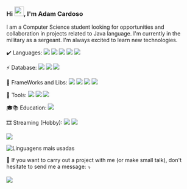 ### Hi <img src="https://camo.githubusercontent.com/e8e7b06ecf583bc040eb60e44eb5b8e0ecc5421320a92929ce21522dbc34c891/68747470733a2f2f6d656469612e67697068792e636f6d2f6d656469612f6876524a434c467a6361737252346961377a2f67697068792e676966" width="25px" data-canonical-src="https://media.giphy.com/media/hvRJCLFzcasrR4ia7z/giphy.gif" style="max-width:100%;">, I'm Adam Cardoso
I am a Computer Science student looking for opportunities and collaboration in projects related to Java language. I'm currently in the military as a sergeant. I'm always excited to learn new technologies.

✔️ Languages: <img src= "https://img.shields.io/badge/Java-ED8B00?style=for-the-badge&logo=java&logoColor=white"/> <img src="https://img.shields.io/badge/Python-3776AB?style=for-the-badge&logo=python&logoColor=white" /> <img src= "https://img.shields.io/badge/HTML5-E34F26?style=for-the-badge&logo=html5&logoColor=white"/> <img src= "https://img.shields.io/badge/CSS3-1572B6?style=for-the-badge&logo=css3&logoColor=white"/> <img src= "https://img.shields.io/badge/JavaScript-F7DF1E?style=for-the-badge&logo=javascript&logoColor=black"/>

⚡ Database: <img src="https://img.shields.io/badge/MySQL-00000F?style=for-the-badge&logo=mysql&logoColor=white" /> <img src="https://img.shields.io/badge/PostgreSQL-316192?style=for-the-badge&logo=postgresql&logoColor=white" /> <img src="https://img.shields.io/badge/MongoDB-white?style=for-the-badge&logo=mongodb&logoColor=4EA94B" />

🦄 FrameWorks and Libs: <img src="https://img.shields.io/badge/Bootstrap-563D7C?style=for-the-badge&logo=bootstrap&logoColor=white" /> <img src="https://img.shields.io/badge/Django-092E20?style=for-the-badge&logo=django&logoColor=green" /> <img src="https://img.shields.io/badge/-materialize--css-ff69b4?style=for-the-badge&logo=materialize--css&logoColor=white" /> <img src="https://img.shields.io/badge/Spring-6DB33F?style=for-the-badge&logo=spring&logoColor=white" />

💼 Tools: <img src="https://img.shields.io/badge/Visual_Studio_Code-0078D4?style=for-the-badge&logo=visual%20studio%20code&logoColor=white" /> <img src="https://img.shields.io/badge/pycharm-143?style=for-the-badge&logo=pycharm&logoColor=black&color=black&labelColor=green" /> <img src="https://img.shields.io/badge/IntelliJIDEA-000000.svg?style=for-the-badge&logo=intellij-idea&logoColor=white" />

🎓📚 Education: <img src="https://img.shields.io/badge/Udemy-EC5252?style=for-the-badge&logo=Udemy&logoColor=white" />

🎞 Streaming (Hobby): [<img src="https://img.shields.io/badge/Twitch-9146FF?style=for-the-badge&logo=twitch&logoColor=white" />](https://www.twitch.tv/infantry0701) [<img src="https://img.shields.io/badge/YouTube-FF0000?style=for-the-badge&logo=youtube&logoColor=white" />](https://www.youtube.com/channel/UCtc0Ey5fsfHBiYrMiqAP_Zg)

<img src="https://github-readme-stats.vercel.app/api?username=adamcardoso">

![Linguagens mais usadas](https://github-readme-stats.vercel.app/api/top-langs/?username=adamcardoso)

💌 If you want to carry out a project with me (or make small talk), don't hesitate to send me a message: ⤵️
<br>
<br>
[<img src="https://img.shields.io/badge/linkedin-%230077B5.svg?&style=for-the-badge&logo=linkedin&logoColor=white" />](https://www.linkedin.com/in/adam-júnior-cardoso-142a61ab/)
